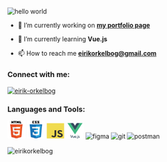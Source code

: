 <img align="center" alt="hello world" width="400" src="https://media.giphy.com/media/i4MAH84pqe2m2aVojc/giphy.gif"> 

- 🔭 I’m currently working on **<a href="https://github.com/EirikOrkelbog/portfolio">my portfolio page</a>**

- 🌱 I’m currently learning **Vue.js**

- 📫 How to reach me **eirikorkelbog@gmail.com**

<h3 align="left">Connect with me:</h3>
<p align="left">
<a href="https://linkedin.com/in/eirik-orkelbog" target="blank"><img align="center" src="https://raw.githubusercontent.com/rahuldkjain/github-profile-readme-generator/master/src/images/icons/Social/linked-in-alt.svg" alt="eirik-orkelbog" height="30" width="40" /></a>
</p>

<h3 align="left">Languages and Tools:</h3>
<p align="left"> 
  <img src="https://raw.githubusercontent.com/devicons/devicon/master/icons/html5/html5-original-wordmark.svg" alt="html5" width="40" height="40"/> 
  <img src="https://raw.githubusercontent.com/devicons/devicon/master/icons/css3/css3-original-wordmark.svg" alt="css3" width="40" height="40"/> 
  <img src="https://raw.githubusercontent.com/devicons/devicon/master/icons/javascript/javascript-original.svg" alt="javascript" width="40" height="35"/>
  <img src="https://raw.githubusercontent.com/devicons/devicon/master/icons/vuejs/vuejs-original-wordmark.svg" alt="vuejs" width="40" height="35"/>
  <img src="https://www.vectorlogo.zone/logos/figma/figma-icon.svg" alt="figma" width="40" height="35"/>
  <img src="https://www.vectorlogo.zone/logos/git-scm/git-scm-icon.svg" alt="git" width="40" height="35"/>
  <img src="https://www.vectorlogo.zone/logos/getpostman/getpostman-icon.svg" alt="postman" width="35" height="35"/>
</p>

<p><img align="center" src="https://github-readme-streak-stats.herokuapp.com/?user=eirikorkelbog" alt="eirikorkelbog" /></p>

